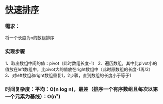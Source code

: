 # [快速排序](https://github.com/yuan525/vue-notes/blob/master/%E7%AE%97%E6%B3%95%E7%BB%83%E4%B9%A0/03%E3%80%81%E9%80%92%E5%BD%92/algorithm.html)

### 需求：

将一个长度为n的数组排序

### 实现步骤

1、取出数组中间的值：pivot（此时数组长度-1）
2、遍历数组，其中比pivot小的值放在left数组中，比pivot大的值放在right数组中（此时原数组的长度-1再/2）
3、对left数组和right数组重复1，2步骤，直到数组的长度小于等于1

### 时间复杂度：平均：O(n log n)，最差（排序一个有序数组且每次以第一个元素为基线）：O(n²)

